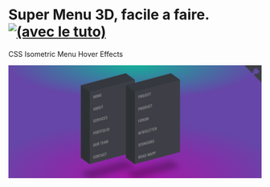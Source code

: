 # Super Menu 3D, facile a faire. [![*(avec le tuto)*]()](https://youtu.be/MmdKeypSxE8)

CSS Isometric Menu Hover Effects 

[![img_contact](./img/readme02.PNG)](https://franckdun.github.io/3DMenu/)


